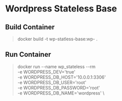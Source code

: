 
# Wordpress Stateless Base

## Build Container
> docker build -t wp-statless-base:wp-<version> .

## Run Container
> docker run --name wp_stateless --rm \
-e WORDPRESS_DEV='true' \
-e WORDPRESS_DB_HOST='10.0.0.1:3306' \
-e WORDPRESS_DB_USER='root' \
-e WORDPRESS_DB_PASSWORD='root' \
-e WORDPRESS_DB_NAME='wordpress' \
